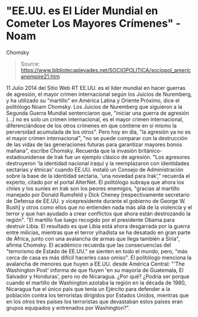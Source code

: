 # "EE.UU. es El Líder Mundial en Cometer Los Mayores Crímenes" - Noam 
Chomsky

> Source: https://www.bibliotecapleyades.net/SOCIOPOLITICA/sociopol_americanempire21.htm

11 Julio 2014
del Sitio Web
RT
EE.UU. es el líder mundial en
hacer guerras de agresión,
el mayor crimen internacional según los
Juicios de Nuremberg,
y ha utilizado su "martillo" en América
Latina y Oriente Próximo,
dice el politólogo Noam Chomsky.
Los
Juicios de Nuremberg que siguieron a la
Segunda Guerra Mundial sentenciaron que,
"iniciar una guerra de agresión (...) no es
solo un crimen internacional, es el mayor crimen internacional,
diferenciándose de los otros crímenes en que contiene en sí mismo la
perversidad acumulada de los otros".
Pero hoy en día,
"la agresión ya no es el mayor crimen
internacional", "no se puede comparar con la destrucción de las vidas de
las generaciones futuras para garantizar mayores bonos mañana", escribe
Chomsky.
Recuerda que la
invasión británico-estadounidense de Irak
fue un ejemplo clásico de agresión.
"Los agresores destruyeron 'la identidad
nacional iraquí y la reemplazaron con identidades sectarias y étnicas'
cuando EE.UU. instaló un Consejo de Administración sobre la base de la
identidad sectaria, 'una novedad para Irak'," recuerda el experto,
citado por el portal
AlterNet.
El politólogo subraya que ahora los chiíes y los
suníes en Irak son los peores enemigos,
"gracias al martillo manejado por Donald
Rumsfeld y
Dick Cheney [respectivamente secretario
de Defensa de EE.UU. y vicepresidente durante el gobierno de
George W. Bush] y otros como ellos que
no entienden nada más allá de la violencia y el terror y que han ayudado
a crear conflictos que ahora están destrozando la región".
"El martillo fue luego recogido por el presidente
Obama
para
destruir Libia.
El resultado es que Libia está ahora
desgarrada por la guerra entre milicias, mientras que el terror
yihadista se ha desatado en gran parte de África, junto con una
avalancha de armas que llega también a Siria", afirma Chomsky.
El académico recuerda que las consecuencias del
"terrorismo de Estado de EE.UU." se sienten en todo el mundo, pero,
"más cerca de casa es más difícil hacerles
caso omiso".
El politólogo menciona la avalancha de menores
que huyen a EE.UU. desde América Central:
"'The Washington Post' informa de que fluyen
'en su mayoría de Guatemala, El Salvador y Honduras', pero no de
Nicaragua. ¿Por qué?
¿Podría ser porque cuando el martillo de
Washington azotaba la región en la década de 1980, Nicaragua fue el
único país que tenía un Ejército para defender a la población contra los
terroristas dirigidos por Estados Unidos, mientras que en los otros tres
países los terroristas que devastaban estos países eran grupos equipados
y entrenados por Washington?".
